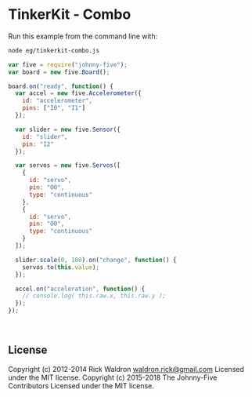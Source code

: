 <!--remove-start-->

# TinkerKit - Combo

<!--remove-end-->








Run this example from the command line with:
```bash
node eg/tinkerkit-combo.js
```


```javascript
var five = require("johnny-five");
var board = new five.Board();

board.on("ready", function() {
  var accel = new five.Accelerometer({
    id: "accelerometer",
    pins: ["I0", "I1"]
  });

  var slider = new five.Sensor({
    id: "slider",
    pin: "I2"
  });

  var servos = new five.Servos([
    {
      id: "servo",
      pin: "O0",
      type: "continuous"
    },
    {
      id: "servo",
      pin: "O0",
      type: "continuous"
    }
  ]);

  slider.scale(0, 180).on("change", function() {
    servos.to(this.value);
  });

  accel.on("acceleration", function() {
    // console.log( this.raw.x, this.raw.y );
  });
});

```








&nbsp;

<!--remove-start-->

## License
Copyright (c) 2012-2014 Rick Waldron <waldron.rick@gmail.com>
Licensed under the MIT license.
Copyright (c) 2015-2018 The Johnny-Five Contributors
Licensed under the MIT license.

<!--remove-end-->
